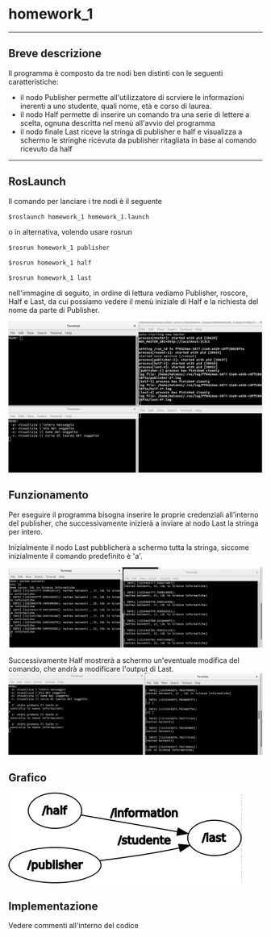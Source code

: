# homework_1

---
## Breve descrizione
Il programma è composto da tre nodi ben distinti con le seguenti caratteristiche:
 - il nodo Publisher permette all'utilizzatore di scrviere le informazioni inerenti a uno studente, quali nome, età e corso di laurea.
 - il nodo Half permette di inserire un comando tra una serie di lettere a scelta, ognuna descritta nel menù all'avvio del programma
 - il nodo finale Last riceve la stringa di publisher e half e visualizza a schermo le stringhe  ricevuta da publisher ritagliata in base al comando ricevuto da half
 ---
## RosLaunch


Il comando per lanciare i tre nodi è il seguente 
```
$roslaunch homework_1 homework_1.launch
```
o in alternativa, volendo usare rosrun
```
$rosrun homework_1 publisher
```
```
$rosrun homework_1 half
```
```
$rosrun homework_1 last
```

nell'immagine di seguito, in ordine di lettura vediamo Publisher, roscore, Half e Last, da cui possiamo vedere il menù iniziale di Half e la richiesta del nome da parte di Publisher.

![alt text](images/four.png "Description goes here")

## Funzionamento

Per eseguire il programma bisogna inserire le proprie credenziali all'interno del publisher, che successivamente inizierà a inviare al nodo Last la stringa per intero.

Inizialmente il nodo Last pubblicherà a schermo tutta la stringa, siccome inizialmente il comando predefinito è 'a'. 


![alt text](images/ftwo.png "Publisher sending information")

Successivamente Half mostrerà a schermo un'eventuale modifica del comando, che andrà a modificare l'output di Last.
![alt text](images/stwo.png "Changing output")


## Grafico 

![alt text](images/rosgraph.png "rqt")

## Implementazione

Vedere commenti all'interno del codice
